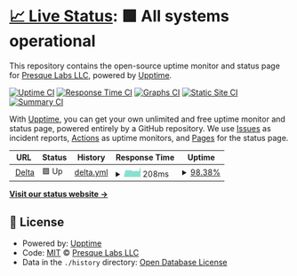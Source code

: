 # [📈 Live Status](https://presquelabs.github.io/upptime): <!--live status--> **🟩 All systems operational**

This repository contains the open-source uptime monitor and status page for [Presque Labs LLC](https://presquelabs.github.io/upptime), powered by [Upptime](https://github.com/upptime/upptime).

[![Uptime CI](https://github.com/presquelabs/upptime/workflows/Uptime%20CI/badge.svg)](https://github.com/presquelabs/upptime/actions?query=workflow%3A%22Uptime+CI%22)
[![Response Time CI](https://github.com/presquelabs/upptime/workflows/Response%20Time%20CI/badge.svg)](https://github.com/presquelabs/upptime/actions?query=workflow%3A%22Response+Time+CI%22)
[![Graphs CI](https://github.com/presquelabs/upptime/workflows/Graphs%20CI/badge.svg)](https://github.com/presquelabs/upptime/actions?query=workflow%3A%22Graphs+CI%22)
[![Static Site CI](https://github.com/presquelabs/upptime/workflows/Static%20Site%20CI/badge.svg)](https://github.com/presquelabs/upptime/actions?query=workflow%3A%22Static+Site+CI%22)
[![Summary CI](https://github.com/presquelabs/upptime/workflows/Summary%20CI/badge.svg)](https://github.com/presquelabs/upptime/actions?query=workflow%3A%22Summary+CI%22)

With [Upptime](https://upptime.js.org), you can get your own unlimited and free uptime monitor and status page, powered entirely by a GitHub repository. We use [Issues](https://github.com/presquelabs/upptime/issues) as incident reports, [Actions](https://github.com/presquelabs/upptime/actions) as uptime monitors, and [Pages](https://presquelabs.github.io/upptime) for the status page.

<!--start: status pages-->
<!-- This summary is generated by Upptime (https://github.com/upptime/upptime) -->
<!-- Do not edit this manually, your changes will be overwritten -->
<!-- prettier-ignore -->
| URL | Status | History | Response Time | Uptime |
| --- | ------ | ------- | ------------- | ------ |
| <img alt="" src="https://icons.duckduckgo.com/ip3/nginx.presquelabs.com.ico" height="13"> [Delta](https://nginx.presquelabs.com) | 🟩 Up | [delta.yml](https://github.com/presquelabs/upptime/commits/HEAD/history/delta.yml) | <details><summary><img alt="Response time graph" src="./graphs/delta/response-time-week.png" height="20"> 208ms</summary><br><a href="https://presquelabs.github.io/upptime/history/delta"><img alt="Response time 220" src="https://img.shields.io/endpoint?url=https%3A%2F%2Fraw.githubusercontent.com%2Fpresquelabs%2Fupptime%2FHEAD%2Fapi%2Fdelta%2Fresponse-time.json"></a><br><a href="https://presquelabs.github.io/upptime/history/delta"><img alt="24-hour response time 265" src="https://img.shields.io/endpoint?url=https%3A%2F%2Fraw.githubusercontent.com%2Fpresquelabs%2Fupptime%2FHEAD%2Fapi%2Fdelta%2Fresponse-time-day.json"></a><br><a href="https://presquelabs.github.io/upptime/history/delta"><img alt="7-day response time 208" src="https://img.shields.io/endpoint?url=https%3A%2F%2Fraw.githubusercontent.com%2Fpresquelabs%2Fupptime%2FHEAD%2Fapi%2Fdelta%2Fresponse-time-week.json"></a><br><a href="https://presquelabs.github.io/upptime/history/delta"><img alt="30-day response time 209" src="https://img.shields.io/endpoint?url=https%3A%2F%2Fraw.githubusercontent.com%2Fpresquelabs%2Fupptime%2FHEAD%2Fapi%2Fdelta%2Fresponse-time-month.json"></a><br><a href="https://presquelabs.github.io/upptime/history/delta"><img alt="1-year response time 220" src="https://img.shields.io/endpoint?url=https%3A%2F%2Fraw.githubusercontent.com%2Fpresquelabs%2Fupptime%2FHEAD%2Fapi%2Fdelta%2Fresponse-time-year.json"></a></details> | <details><summary><a href="https://presquelabs.github.io/upptime/history/delta">98.38%</a></summary><a href="https://presquelabs.github.io/upptime/history/delta"><img alt="All-time uptime 98.48%" src="https://img.shields.io/endpoint?url=https%3A%2F%2Fraw.githubusercontent.com%2Fpresquelabs%2Fupptime%2FHEAD%2Fapi%2Fdelta%2Fuptime.json"></a><br><a href="https://presquelabs.github.io/upptime/history/delta"><img alt="24-hour uptime 99.01%" src="https://img.shields.io/endpoint?url=https%3A%2F%2Fraw.githubusercontent.com%2Fpresquelabs%2Fupptime%2FHEAD%2Fapi%2Fdelta%2Fuptime-day.json"></a><br><a href="https://presquelabs.github.io/upptime/history/delta"><img alt="7-day uptime 98.38%" src="https://img.shields.io/endpoint?url=https%3A%2F%2Fraw.githubusercontent.com%2Fpresquelabs%2Fupptime%2FHEAD%2Fapi%2Fdelta%2Fuptime-week.json"></a><br><a href="https://presquelabs.github.io/upptime/history/delta"><img alt="30-day uptime 99.63%" src="https://img.shields.io/endpoint?url=https%3A%2F%2Fraw.githubusercontent.com%2Fpresquelabs%2Fupptime%2FHEAD%2Fapi%2Fdelta%2Fuptime-month.json"></a><br><a href="https://presquelabs.github.io/upptime/history/delta"><img alt="1-year uptime 98.48%" src="https://img.shields.io/endpoint?url=https%3A%2F%2Fraw.githubusercontent.com%2Fpresquelabs%2Fupptime%2FHEAD%2Fapi%2Fdelta%2Fuptime-year.json"></a></details>

<!--end: status pages-->

[**Visit our status website →**](https://presquelabs.github.io/upptime)

## 📄 License

- Powered by: [Upptime](https://github.com/upptime/upptime)
- Code: [MIT](./LICENSE) © [Presque Labs LLC](https://presquelabs.github.io/upptime)
- Data in the `./history` directory: [Open Database License](https://opendatacommons.org/licenses/odbl/1-0/)
